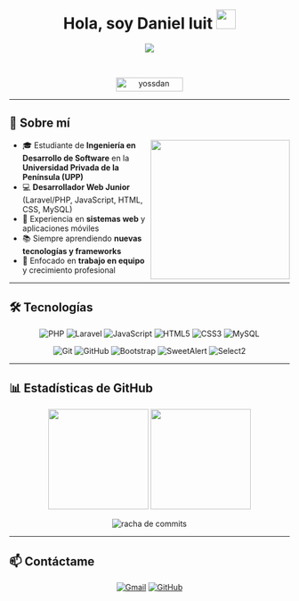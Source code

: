 <h1 align="center">Hola, soy Daniel Iuit <img src="https://media.giphy.com/media/hvRJCLFzcasrR4ia7z/giphy.gif" width="35"></h1>

<p align="center">
  <img src="https://readme-typing-svg.herokuapp.com?font=Fira+Code&color=%2300C9A7&size=25&center=true&vCenter=true&width=600&height=100&lines=Desarrollador+Web+Junior;Estudiante+de+Ingeniería+en+Software;Apasionado+por+la+tecnología;Siempre+aprendiendo;Colaborador+en+proyectos;Full+Stack+Developer" />
</p>

<br>

<p align="center"> 
	<img src="https://komarev.com/ghpvc/?username=yossdan&label=Visitas&color=00C9A7&style=flat-square" alt="yossdan" height=25px width=120px/> 
</p>

---

## 📌 Sobre mí

<picture> 
  <img align="right" src="https://github.com/7oSkaaa/7oSkaaa/blob/main/Images/Right_Side.gif?raw=true" width=250px>
</picture>

- 🎓 Estudiante de **Ingeniería en Desarrollo de Software** en la **Universidad Privada de la Península (UPP)**  
- 💻 **Desarrollador Web Junior** (Laravel/PHP, JavaScript, HTML, CSS, MySQL)  
- 🚀 Experiencia en **sistemas web** y aplicaciones móviles  
- 📚 Siempre aprendiendo **nuevas tecnologías y frameworks**  
- 🤝 Enfocado en **trabajo en equipo** y crecimiento profesional  

---

## 🛠️ Tecnologías

<p align="center"> 
  <img alt="PHP" src="https://img.shields.io/badge/PHP-777BB4?style=for-the-badge&logo=php&logoColor=white">
  <img alt="Laravel" src="https://img.shields.io/badge/Laravel-FF2D20?style=for-the-badge&logo=laravel&logoColor=white">
  <img alt="JavaScript" src="https://img.shields.io/badge/JavaScript-F7DF1E?style=for-the-badge&logo=javascript&logoColor=black">
  <img alt="HTML5" src="https://img.shields.io/badge/HTML5-E34F26?style=for-the-badge&logo=html5&logoColor=white">
  <img alt="CSS3" src="https://img.shields.io/badge/CSS3-1572B6?style=for-the-badge&logo=css3&logoColor=white">
  <img alt="MySQL" src="https://img.shields.io/badge/MySQL-4479A1?style=for-the-badge&logo=mysql&logoColor=white">
</p>

<p align="center">
  <img alt="Git" src="https://img.shields.io/badge/Git-F05033?style=for-the-badge&logo=git&logoColor=white">
  <img alt="GitHub" src="https://img.shields.io/badge/GitHub-181717?style=for-the-badge&logo=github&logoColor=white">
  <img alt="Bootstrap" src="https://img.shields.io/badge/Bootstrap-563D7C?style=for-the-badge&logo=bootstrap&logoColor=white">
  <img alt="SweetAlert" src="https://img.shields.io/badge/SweetAlert-FF6F61?style=for-the-badge&logoColor=white">
  <img alt="Select2" src="https://img.shields.io/badge/Select2-4285F4?style=for-the-badge&logoColor=white">
</p>

---

## 📊 Estadísticas de GitHub  

<p align="center">
  <img src="https://github-readme-stats.vercel.app/api?username=yossdan&show_icons=true&theme=radical" height="180px"/>
  <img src="https://github-readme-stats.vercel.app/api/top-langs?username=yossdan&layout=compact&theme=radical" height="180px"/>
</p>

<p align="center">
  <img src="https://github-readme-streak-stats.herokuapp.com?user=yossdan&theme=radical" alt="racha de commits"/>
</p>

---

## 📫 Contáctame

<p align="center">
  <a href="mailto:diuitcan@gmail.com"><img src="https://img.shields.io/badge/Email-D14836?style=for-the-badge&logo=gmail&logoColor=white" alt="Gmail"/></a>
  <a href="https://github.com/yossdan"><img src="https://img.shields.io/badge/GitHub-181717?style=for-the-badge&logo=github&logoColor=white" alt="GitHub"/></a>
</p>
